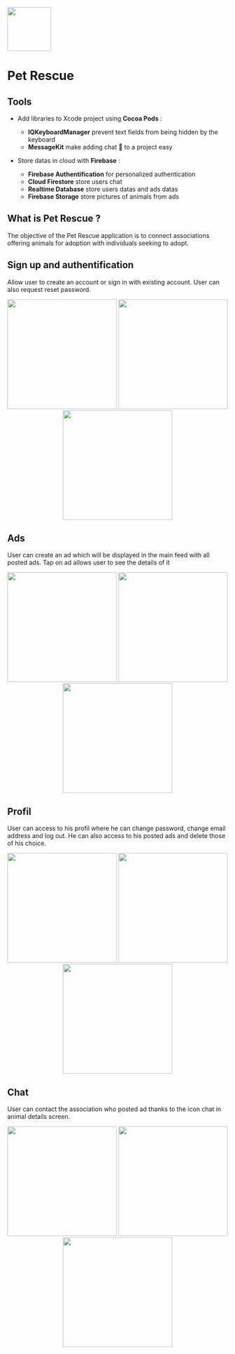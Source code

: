 <img src="img/DesignEvo.jpg" width="100">

# Pet Rescue

## Tools
* Add libraries to Xcode project using **Cocoa Pods** :
  * __IQKeyboardManager__ prevent text fields from being hidden by the keyboard
  * __MessageKit__ make adding chat 💬 to a project easy

* Store datas in cloud with **Firebase** :
  * __Firebase Authentification__ for personalized authentication
  * __Cloud Firestore__ store users chat
  * __Realtime Database__ store users datas and ads datas
  * __Firebase Storage__ store pictures of animals from ads 
  
 ## What is Pet Rescue ?
The objective of the Pet Rescue application is to connect associations offering animals for adoption with individuals seeking to adopt.

## Sign up and authentification
Allow user to create an account or sign in with existing account. 
User can also request reset password.
<p align="center">
<img src="img/login.jpg" width="250">         <img src="img/signin.jpg" width="250">         <img src="img/signup.jpg" width="250">
</p>

## Ads
User can create an ad which will be displayed in the main feed with all posted ads. 
Tap on ad allows user to see the details of it
<p align="center">
<img src="img/add.jpg" width="250">          <img src="img/feed.jpg" width="250">          <img src="img/details.jpg" width="250">
</p>

## Profil
User can access to his profil where he can change password, change email address and log out.
He can also access to his posted ads and delete those of his choice.
<p align="center">
<img src="img/profilMenu.jpg" width="250">          <img src="img/myProfil.jpg" width="250">         <img src="img/myAds.jpg" width="250">
</p>

## Chat
User can contact the association who posted ad thanks to the icon chat in animal details screen.
<p align="center">
<img src="img/details.jpg" width="250">         <img src="img/messages.jpg" width="250">          <img src="img/channels.jpg" width="250">
</p>




 
